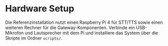 # Hardware Setup

Die Referenzinstallation nutzt einen Raspberry Pi 4 für STT/TTS sowie einen weiteren Rechner für die Gateway-Komponenten.
Verbinde ein USB-Mikrofon und Lautsprecher mit dem Pi und installiere das System über die Skripte im Ordner `scripts/`.

